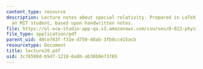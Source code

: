 ```yaml
---
content_type: resource
description: Lecture notes about special relativity. Prepared in LaTeX by James Silva,
  an MIT student, based upon handwritten notes.
file: https://ol-ocw-studio-app-qa.s3.amazonaws.com/courses/8-022-physics-ii-electricity-and-magnetism-fall-2006/3c78598db5d712186a8bab38b0e73f65_lecture20.pdf
file_type: application/pdf
parent_uid: 40ce783f-f31e-d750-d8ab-3fb0cc415acb
resourcetype: Document
title: lecture20.pdf
uid: 3c78598d-b5d7-1218-6a8b-ab38b0e73f65
---
```

